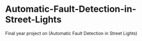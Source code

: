 # Automatic-Fault-Detection-in-Street-Lights
Final year project on (Automatic Fault Detection in Street Lights)
